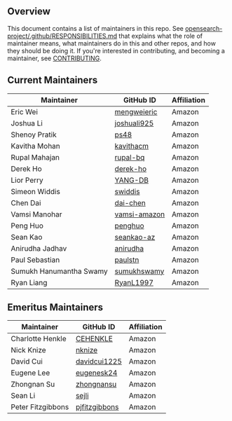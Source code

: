 ## Overview

This document contains a list of maintainers in this repo. See [opensearch-project/.github/RESPONSIBILITIES.md](https://github.com/opensearch-project/.github/blob/main/RESPONSIBILITIES.md#maintainer-responsibilities) that explains what the role of maintainer means, what maintainers do in this and other repos, and how they should be doing it. If you're interested in contributing, and becoming a maintainer, see [CONTRIBUTING](CONTRIBUTING.md).

## Current Maintainers

| Maintainer              | GitHub ID                                         | Affiliation |
| ----------------------- | ------------------------------------------------- | ----------- |
| Eric Wei                | [mengweieric](https://github.com/mengweieric)     | Amazon      |
| Joshua Li               | [joshuali925](https://github.com/joshuali925)     | Amazon      |
| Shenoy Pratik           | [ps48](https://github.com/ps48)                   | Amazon      |
| Kavitha Mohan           | [kavithacm](https://github.com/kavithacm)         | Amazon      |
| Rupal Mahajan           | [rupal-bq](https://github.com/rupal-bq)           | Amazon      |
| Derek Ho                | [derek-ho](https://github.com/derek-ho)           | Amazon      |
| Lior Perry              | [YANG-DB](https://github.com/YANG-DB)             | Amazon      |
| Simeon Widdis           | [swiddis](https://github.com/swiddis)             | Amazon      |
| Chen Dai                | [dai-chen](https://github.com/dai-chen)           | Amazon      |
| Vamsi Manohar           | [vamsi-amazon](https://github.com/vamsi-amazon)   | Amazon      |
| Peng Huo                | [penghuo](https://github.com/penghuo)             | Amazon      |
| Sean Kao                | [seankao-az](https://github.com/seankao-az)       | Amazon      |
| Anirudha Jadhav         | [anirudha](https://github.com/anirudha)           | Amazon      |
| Paul Sebastian          | [paulstn](https://github.com/paulstn)             | Amazon      |
| Sumukh Hanumantha Swamy | [sumukhswamy](https://github.com/sumukhswamy)     | Amazon      |
| Ryan Liang              | [RyanL1997](https://github.com/RyanL1997)         | Amazon      |

## Emeritus Maintainers

| Maintainer        | GitHub ID                                               | Affiliation |
| ----------------- | ------------------------------------------------------- | ----------- |
| Charlotte Henkle  | [CEHENKLE](https://github.com/CEHENKLE)                 | Amazon      |
| Nick Knize        | [nknize](https://github.com/nknize)                     | Amazon      |
| David Cui         | [davidcui1225](https://github.com/davidcui1225)         | Amazon      |
| Eugene Lee        | [eugenesk24](https://github.com/eugenesk24)             | Amazon      |
| Zhongnan Su       | [zhongnansu](https://github.com/zhongnansu)             | Amazon      |
| Sean Li           | [sejli](https://github.com/sejli)                       | Amazon      |
| Peter Fitzgibbons | [pjfitzgibbons](https://github.com/pjfitzgibbons)       | Amazon      |
